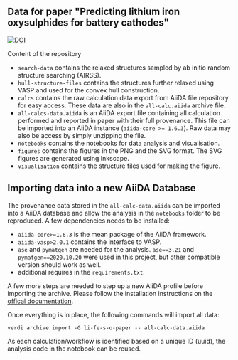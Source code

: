 ## Data for paper "Predicting lithium iron oxysulphides for battery cathodes"

[![DOI](https://zenodo.org/badge/doi/10.5281/zenodo.4977232.svg)](http://dx.doi.org/10.5281/zenodo.4977232)

Content of the repository

- `search-data` contains the relaxed structures sampled by ab initio random structure searching (AIRSS).
- `hull-structure-files` contains the structures further relaxed using VASP and used for the convex hull construction.
- `calcs` contains the raw calculation data export from AiiDA file repository for easy access. These data are also in the `all-calc.aiida` archive file.
- `all-calcs-data.aiida` is an AiiDA export file containing all calculation performed and reported in paper with their full provenance. This file can be imported into an AiiDA instance (`aiida-core >= 1.6.3`). Raw data may also be access by simply unzipping the file.
- `notebooks` contains the notebooks for data analysis and visualisation.
- `figures` contains the figures in the PNG and the SVG format. The SVG figures are generated using Inkscape.
- `visualisation` contains the structure files used for making the figure.


## Importing data into a new AiiDA Database

The provenance data stored in the `all-calc-data.aiida` can be imported into a AiiDA database and allow the analysis in the `notebooks` folder to be reproduced.
A few dependencies needs to be installed:

- `aiida-core>=1.6.3` is the mean package of the AiiDA framework.
- `aiida-vasp>2.0.1` contains the interface to VASP.
- `ase` and `pymatgen` are needed for the analysis. `ase==3.21` and `pymatgen==2020.10.20` were used in this project, but other compatible version should work as well.
- additional requires in the `requirements.txt`.

A few more steps are needed to step up a new AiiDA profile before importing the archive. Please follow the installation instructions on the [offical documentation](https://aiida.readthedocs.io/).

Once everything is in place, the following commands will import all data:

```base
verdi archive import -G li-fe-s-o-paper -- all-calc-data.aiida
```

As each calculation/workflow is identified based on a unique ID (uuid), the analysis code in the notebook can be reused. 
